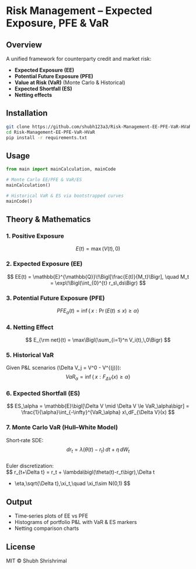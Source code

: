 
# Risk Management – Expected Exposure, PFE & VaR

## Overview  
A unified framework for counterparty credit and market risk:  
- **Expected Exposure (EE)**  
- **Potential Future Exposure (PFE)**  
- **Value at Risk (VaR)** (Monte Carlo & Historical)  
- **Expected Shortfall (ES)**  
- **Netting effects**

## Installation  
```bash
git clone https://github.com/shubh123a3/Risk-Management-EE-PFE-VaR-HVaR.git
cd Risk-Management-EE-PFE-VaR-HVaR
pip install -r requirements.txt
```

## Usage  
```python
from main import mainCalculation, mainCode

# Monte Carlo EE/PFE & VaR/ES
mainCalculation()

# Historical VaR & ES via bootstrapped curves
mainCode()
```

## Theory & Mathematics

### 1. Positive Exposure  
$$
E(t) = \max\bigl(V(t),\,0\bigr)
$$

### 2. Expected Exposure (EE)  
$$
EE(t)
= \mathbb{E}^{\mathbb{Q}}\!\Bigl[\frac{E(t)}{M_t}\Bigr],
\quad
M_t = \exp\!\Bigl(\int_{0}^{t} r_s\,ds\Bigr)
$$

### 3. Potential Future Exposure (PFE)  
$$
PFE_\alpha(t)
= \inf\{\,x : \Pr(E(t)\le x)\ge \alpha\}
$$

### 4. Netting Effect  
$$
E_{\rm net}(t)
= \max\Bigl(\sum_{i=1}^n V_i(t),\,0\Bigr)
$$

### 5. Historical VaR  
Given P&L scenarios \(\Delta V_j = V^0 - V^{(j)}\):  
$$
VaR_\alpha
= \inf\{\,x : F_{\Delta V}(x)\ge \alpha\}
$$

### 6. Expected Shortfall (ES)  
$$
ES_\alpha
= \mathbb{E}\bigl[\Delta V \mid \Delta V \le VaR_\alpha\bigr]
= \frac{1}{\alpha}\int_{-\infty}^{VaR_\alpha} x\,dF_{\Delta V}(x)
$$

### 7. Monte Carlo VaR (Hull–White Model)  
Short‑rate SDE:  
$$
dr_t = \lambda\bigl(\theta(t)-r_t\bigr)\,dt + \eta\,dW_t
$$  
Euler discretization:  
$$
r_{t+\Delta t}
= r_t + \lambda\bigl(\theta(t)-r_t\bigr)\,\Delta t
+ \eta\,\sqrt{\Delta t}\,\xi_t,\quad \xi_t\sim N(0,1)
$$

## Output  
- Time‑series plots of EE vs PFE  
- Histograms of portfolio P&L with VaR & ES markers  
- Netting comparison charts  

## License  
MIT © Shubh Shrishrimal  
```
